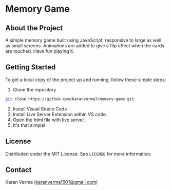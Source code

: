 # Memory Game

## About the Project

A simple memory game built using JavaScript, responsive to large as well as small screens.
Animations are added to give a flip effect when the cards are touched. Have fun playing it.

## Getting Started

To get a local copy of the project up and running, follow these simple steps:

1. Clone the repository
```sh
git clone https://github.com/karanverma7/memory-game.git
```

2. Install Visual Studio Code
3. Install Live Server Extension within VS code.
4. Open the html file with live server.
5. It's that simple!

## License

Distributed under the MIT License. See `LICENSE` for more information.

## Contact
Karan Verma (karanverma1601@gmail.com)
